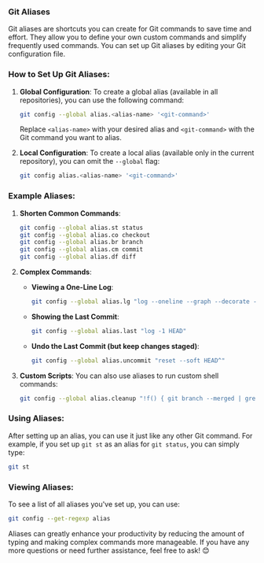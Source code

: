 ### Git Aliases

Git aliases are shortcuts you can create for Git commands to save time and effort. They allow you to define your own custom commands and simplify frequently used commands. You can set up Git aliases by editing your Git configuration file.

### How to Set Up Git Aliases:
1. **Global Configuration**:
   To create a global alias (available in all repositories), you can use the following command:
   ```sh
   git config --global alias.<alias-name> '<git-command>'
   ```
   Replace `<alias-name>` with your desired alias and `<git-command>` with the Git command you want to alias.

2. **Local Configuration**:
   To create a local alias (available only in the current repository), you can omit the `--global` flag:
   ```sh
   git config alias.<alias-name> '<git-command>'
   ```

### Example Aliases:
1. **Shorten Common Commands**:
   ```sh
   git config --global alias.st status
   git config --global alias.co checkout
   git config --global alias.br branch
   git config --global alias.cm commit
   git config --global alias.df diff
   ```

2. **Complex Commands**:
   - **Viewing a One-Line Log**:
     ```sh
     git config --global alias.lg "log --oneline --graph --decorate --all"
     ```
   - **Showing the Last Commit**:
     ```sh
     git config --global alias.last "log -1 HEAD"
     ```
   - **Undo the Last Commit (but keep changes staged)**:
     ```sh
     git config --global alias.uncommit "reset --soft HEAD^"
     ```

3. **Custom Scripts**:
   You can also use aliases to run custom shell commands:
   ```sh
   git config --global alias.cleanup "!f() { git branch --merged | grep -v '\\*' | xargs -n 1 git branch -d; }; f"
   ```

### Using Aliases:
After setting up an alias, you can use it just like any other Git command. For example, if you set up `git st` as an alias for `git status`, you can simply type:
```sh
git st
```

### Viewing Aliases:
To see a list of all aliases you've set up, you can use:
```sh
git config --get-regexp alias
```

Aliases can greatly enhance your productivity by reducing the amount of typing and making complex commands more manageable. If you have any more questions or need further assistance, feel free to ask! 😊
